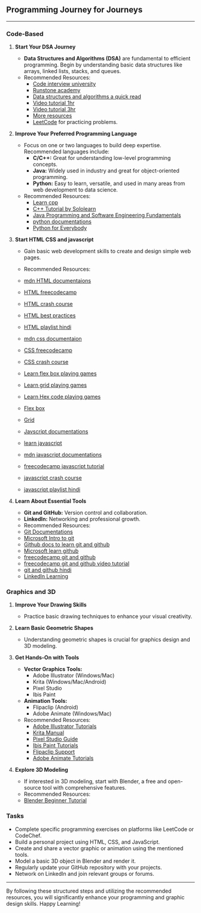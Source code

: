 ## Programming Journey for Journeys

---

### Code-Based

1. **Start Your DSA Journey**
    - **Data Structures and Algorithms (DSA)** are fundamental to efficient programming. Begin by understanding basic data structures like arrays, linked lists, stacks, and queues.
    - Recommended Resources:
        - [Code interview university](https://github.com/jwasham/coding-interview-university)
        - [Runstone academy](https://runestone.academy/ns/books/published/pythonds/index.html)
        - [Data structures and algorithms a quick read](https://www.freecodecamp.org/news/learn-data-structures-and-algorithms/)
        - [Video tutorial 1hr](https://youtu.be/BBpAmxU_NQo?si=wMRBUSpM1PkDrHsg)
        - [Video tutorial 3hr](https://youtu.be/zg9ih6SVACc?si=ZTZU7xvn9MXqbxE-)
        - [More resources](https://dev.to/ayabouchiha/free-resources-to-master-algorithms-data-structure-2nfj)
        - [LeetCode](https://leetcode.com/) for practicing problems.

2. **Improve Your Preferred Programming Language**
    - Focus on one or two languages to build deep expertise. Recommended languages include:
        - **C/C++:** Great for understanding low-level programming concepts.
        - **Java:** Widely used in industry and great for object-oriented programming.
        - **Python:** Easy to learn, versatile, and used in many areas from web development to data science.
    - Recommended Resources:
        - [Learn cpp](https://www.learncpp.com/)
        - [C++ Tutorial by Sololearn](https://www.sololearn.com/Course/CPlusPlus/)
        - [Java Programming and Software Engineering Fundamentals](https://www.coursera.org/specializations/java-programming)
        - [python documentations](https://docs.python.org/3/)
        - [Python for Everybody](https://www.coursera.org/specializations/python)

3. **Start HTML CSS and javascript**
    - Gain basic web development skills to create and design simple web pages.
    - Recommended Resources:
	- [mdn HTML documentaions](https://developer.mozilla.org/en-US/docs/Web/HTML)
    - [HTML freecodecamp](https://youtu.be/kUMe1FH4CHE?si=zYrz9-xIh95hKGAM)
    - [HTML crash course](https://youtu.be/UB1O30fR-EE?si=ujgWKAEnyj6AwH54)
	- [HTML best practices](https://github.com/hail2u/html-best-practices)
	- [HTML playlist hindi](https://www.youtube.com/watch?v=XmLOwJHFHf0&list=PLu71SKxNbfoDBNF5s-WH6aLbthSEIMhMI)

	- [mdn css documentaion](https://developer.mozilla.org/en-US/docs/Learn/Getting_started_with_the_web/CSS_basics)
	- [CSS freecodecamp](https://youtu.be/1Rs2ND1ryYc?si=Y1GBMuS6NCHRZUXo)
	- [CSS crash course](https://youtu.be/yfoY53QXEnI?si=7dTzsjM4L4xNsQvG)
	- [Learn flex box playing games](https://flexboxfroggy.com/)
	- [Learn grid playing games](https://cssgridgarden.com/)
	- [Learn Hex code playing games](http://www.hexinvaders.com/)
	- [Flex box](https://css-tricks.com/snippets/css/a-guide-to-flexbox/)
	- [Grid](https://css-tricks.com/snippets/css/complete-guide-grid/)

	- [Javscript documentations](https://javascript.info)
	- [learn javascript](https://learnjavascript.online/)
	- [mdn javascript documentations](https://developer.mozilla.org/en-US/docs/Learn/JavaScript)
	- [freecodecamp javascript tutorial](https://youtu.be/PkZNo7MFNFg?si=LQDC0c2ebPV88R8X)
	- [javascript crash course](https://youtu.be/hdI2bqOjy3c?si=ASFvfugoMP_vKvQQ)
	- [javascript playlist hindi](https://www.youtube.com/watch?v=Hr5iLG7sUa0&list=PLu71SKxNbfoBuX3f4EOACle2y-tRC5Q37)

4. **Learn About Essential Tools**
    - **Git and GitHub:** Version control and collaboration.
    - **LinkedIn:** Networking and professional growth.
    - Recommended Resources:
	- [Git Documentations](https://git-scm.com/docs/gittutorial)
	- [Microsoft Intro to git](https://learn.microsoft.com/en-us/training/modules/intro-to-git/)
	- [Github docs to learn git and github](https://docs.github.com/en/get-started/start-your-journey/git-and-github-learning-resources)
	- [Microsoft learn github](https://learn.microsoft.com/en-us/training/github/)
	- [freecodecamp git and github](https://www.freecodecamp.org/news/introduction-to-git-and-github/)
	- [freecodecamp git and github video tutorial](https://youtu.be/RGOj5yH7evk?si=lL85w9-NmYWHrEh_)
	- [git and github hindi](https://youtu.be/q8EevlEpQ2A?si=BZ7Lb7m3_MoORaZZ)
	- [LinkedIn Learning](https://www.linkedin.com/learning/)

### Graphics and 3D

1. **Improve Your Drawing Skills**
    - Practice basic drawing techniques to enhance your visual creativity.

2. **Learn Basic Geometric Shapes**
    - Understanding geometric shapes is crucial for graphics design and 3D modeling.

3. **Get Hands-On with Tools**
    - **Vector Graphics Tools:**
        - Adobe Illustrator (Windows/Mac)
        - Krita (Windows/Mac/Android)
        - Pixel Studio
        - Ibis Paint
    - **Animation Tools:**
        - Flipaclip (Android)
        - Adobe Animate (Windows/Mac)
    - Recommended Resources:
        - [Adobe Illustrator Tutorials](https://helpx.adobe.com/illustrator/tutorials.html)
        - [Krita Manual](https://docs.krita.org/en/user_manual.html)
        - [Pixel Studio Guide](https://www.pixelstudioapp.com/)
        - [Ibis Paint Tutorials](https://ibispaint.com/lecture/index.jsp)
        - [Flipaclip Support](https://support.flipaclip.us/hc/en-us)
        - [Adobe Animate Tutorials](https://helpx.adobe.com/animate/tutorials.html)

4. **Explore 3D Modeling**
    - If interested in 3D modeling, start with Blender, a free and open-source tool with comprehensive features.
    - Recommended Resources:
    - [Blender Beginner Tutorial](https://www.blender.org/support/tutorials/)

### Tasks

- Complete specific programming exercises on platforms like LeetCode or CodeChef.
- Build a personal project using HTML, CSS, and JavaScript.
- Create and share a vector graphic or animation using the mentioned tools.
- Model a basic 3D object in Blender and render it.
- Regularly update your GitHub repository with your projects.
- Network on LinkedIn and join relevant groups or forums.

--- 

By following these structured steps and utilizing the recommended resources, you will significantly enhance your programming and graphic design skills. Happy Learning!
